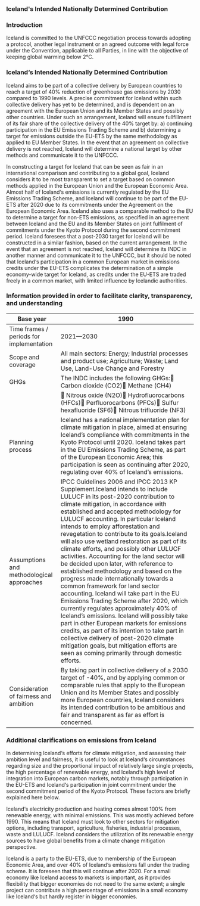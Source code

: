 
### Iceland's Intended Nationally Determined Contribution 
 
 
### Introduction 
 
Iceland is committed to the UNFCCC negotiation process towards adopting a protocol, another legal instrument or an agreed outcome with legal force under the Convention, applicable to all Parties, in  line with the objective of keeping global warming below 2°C.  
 
 
### Iceland‘s Intended Nationally Determined Contribution 
 
Iceland aims to be part of a collective delivery by European countries to reach a target of 40% reduction of greenhouse gas emissions by 2030 compared to 1990 levels. A precise commitment for Iceland within such collective delivery has yet to be determined, and is dependent on an agreement with the European Union and its Member States and possibly other countries. Under such an arrangement, Iceland will ensure fullfillment of its fair share of the collective delivery of the 40% target by: a) continuing participation in the EU Emissions Trading Scheme and b) determining a target for emissions outside the EU-ETS by the same methodology as applied to EU Member States. In the event that an agreement on collective delivery is not reached, Iceland will determine a national target by other methods and communicate it to the UNFCCC. 
 
In constructing a target for Iceland that can be seen as fair in an international comparison and contributing to a global goal, Iceland considers it to be most transparent to set a target based on common methods applied in the European Union and the European Economic Area. Almost half of Iceland‘s emissions is currently regulated by the EU Emissions Trading Scheme, and Iceland will continue to be part of the EU-ETS after 2020 due to its commitments under the Agreement on the European Economic Area. Iceland also uses a comparable method to the EU to determine a target for non-ETS emissions, as specified in an agreement between Iceland and the EU and its Member States on joint fulfilment of commitments under the Kyoto Protocol during the second commitment period. Iceland foresees that a post-2030 target for Iceland will be constructed in a similar fashion, based on the current arrangement. In the event that an agreement is not reached, Iceland will determine its INDC in another manner and communicate it to the UNFCCC, but it should be noted that Iceland‘s participation in a common European market in emissions credits under the EU-ETS complicates the determination of a simple economy-wide target for Iceland, as credits under the EU-ETS are traded freely in a common market, with limited influence by Icelandic authorities.  
 
 
### Information provided in order to facilitate clarity, transparency, and understanding 
 | Base year 	| 1990 	|
|-------------------------------------------	|--------------------------------------------------------------------------------------------------------------------------------------------------------------------------------------------------------------------------------------------------------------------------------------------------------------------------------------------------------------------------------------------------------------------------------------------------------------------------------------------------------------------------------------------------------------------------------------------------------------------------------------------------------------------------------------------------------------------------------------------------------------------------------------------------------------------------------------------------------------------------------------------------------------------------------------------------------------------------------------------------------------------------------------------------------------------	|
| Time frames / periods for implementation 	| 2021—2030 	|
| Scope and coverage 	| All main sectors: Energy; Industrial processes and product use; Agriculture; Waste; Land Use, Land-Use Change and Forestry 	|
| GHGs 	| The INDC includes the following GHGs:     Carbon dioxide (СО2)     Methane (СН4) 	|
|  	|      Nitrous oxide (N2O)     Hydrofluorocarbons (HFCs)     Perfluorocarbons (PFCs)     Sulfur hexafluoride (SF6)     Nitrous trifluoride (NF3) 	|
| Planning process 	| Iceland has a national implementation plan for climate mitigation in place, aimed at ensuring Iceland’s compliance with commitments in the Kyoto Protocol until 2020. Iceland takes part in the EU Emissions Trading Scheme, as part of the European Economic Area; this participation is seen as continuing after 2020, regulating over 40% of Iceland’s emissions. 	|
| Assumptions and methodological approaches 	| IPCC Guidelines 2006 and IPCC 2013 KP Supplement.Iceland intends to include LULUCF in its post-2020 contribution to climate mitigation, in accordance with established and accepted methodology for LULUCF accounting. In particular Iceland intends to employ afforestation and revegetation to contribute to its goals.Iceland will also use wetland restoration as part of its climate efforts, and possibly other LULUCF activities.  Accounting for the land sector will be decided upon later, with reference to established methodology and based on the progress made internationally towards a common framework for land sector accounting.  Iceland will take part in the EU Emissions Trading Scheme after 2020, which currently regulates approximately 40% of Iceland’s emissions. Iceland will possibly take part in other European markets for emissions credits, as part of its intention to take part in collective delivery of post-2020 climate mitigation goals, but mitigation efforts are seen as coming primarily through domestic efforts. 	|
| Consideration of fairness and ambition 	| By taking part in collective delivery of a 2030 target of -40%, and by applying common or comparable rules that apply to the European Union and its Member States and possibly more European countries, Iceland considers its intended contribution to be ambitious and fair and transparent as far as effort is concerned. 	|

 
### Additional clarifications on emissions from Iceland 
 
In determining Iceland‘s efforts for climate mitigation, and assessing their ambition level and fairness, it is useful to look at Iceland‘s circumstances regarding size and the proportional impact of relatively large single projects, the high percentage of renewable energy, and Iceland‘s high level of integration into European carbon markets, notably through participation in the EU-ETS and Iceland‘s participation in joint commitment under the second commitment period of the Kyoto Protocol. These factors are briefly explained here below. 
 
Iceland‘s electricity production and heating comes almost 100% from renewable energy, with minimal emissions. This was mostly achieved before 1990. This means that Iceland must look to other sectors for mitigation options, including transport, agriculture, fisheries, industrial processes, waste and LULUCF. Iceland considers the utilization of its renewable energy sources to have global benefits from a climate change mitigation perspective. 
 

Iceland is a party to the EU-ETS, due to membership of the European Economic Area, and over 40% of Iceland‘s emissions fall under the trading scheme. It is foreseen that this will continue after 2020. For a small economy like Iceland access to markets is important, as it provides flexibility that bigger economies do not need to the same extent; a single project can contribute a high percentage of emissions in a small economy like Iceland‘s but hardly register in bigger economies. 
 

